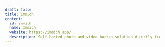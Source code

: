 ```yaml
---
draft: false
title: Immich
content:
  id: immich
  name: Immich
  website: https://immich.app/
  description: Self-hosted photo and video backup solution directly from your mobile phone.
---
```

